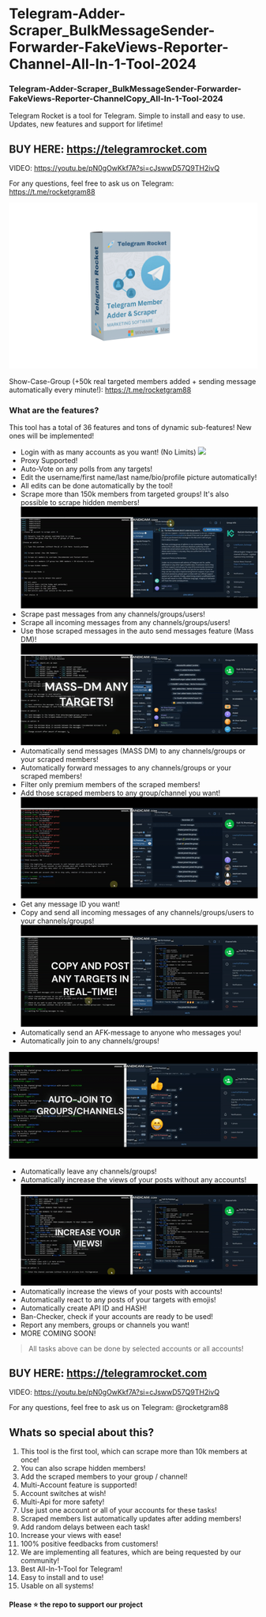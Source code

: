 # Telegram-Adder-Scraper_BulkMessageSender-Forwarder-FakeViews-Reporter-Channel-All-In-1-Tool-2024

### Telegram-Adder-Scraper_BulkMessageSender-Forwarder-FakeViews-Reporter-ChannelCopy_All-In-1-Tool-2024

Telegram Rocket is a tool for Telegram. Simple to install and easy to use. Updates, new features and support for lifetime!

## BUY HERE: https://telegramrocket.com

VIDEO: https://youtu.be/pN0gOwKkf7A?si=cJswwD57Q9TH2ivQ

For any questions, feel free to ask us on Telegram: https://t.me/rocketgram88

<img width="700" alt="Telegram Rocket" src="https://github.com/kerorokerori/Telegram-Adder-Scraper_BulkMessageSender-Forwarder-FakeViews-Reporter-Channel-All-In-1-Tool-2024/blob/main/telegram_rocket.png">

Show-Case-Group (+50k real targeted members added + sending message automatically every minute!): https://t.me/rocketgram88
### What are the features?
This tool has a total of 36 features and tons of dynamic sub-features! New ones will be implemented!

- Login with as many accounts as you want! (No Limits)
![](https://github.com/kerorokerori/Telegram-Adder-Scraper_BulkMessageSender-Forwarder-FakeViews-Reporter-Channel-All-In-1-Tool-2024/blob/main/login.gif)
- Proxy Supported!
- Auto-Vote on any polls from any targets!
- Edit the username/first name/last name/bio/profile picture automatically!
- All edits can be done automatically by the tool!
- Scrape more than 150k members from targeted groups! It's also possible to scrape hidden members!
![](https://github.com/kerorokerori/Telegram-Adder-Scraper_BulkMessageSender-Forwarder-FakeViews-Reporter-Channel-All-In-1-Tool-2024/blob/main/scrape_members.gif)
- Scrape past messages from any channels/groups/users!
- Scrape all incoming messages from any channels/groups/users!
- Use those scraped messages in the auto send messages feature (Mass DM)!
![](https://github.com/kerorokerori/Telegram-Adder-Scraper_BulkMessageSender-Forwarder-FakeViews-Reporter-Channel-All-In-1-Tool-2024/blob/main/mass-dm.gif)
- Automatically send messages (MASS DM) to any channels/groups or your scraped members!
- Automatically forward messages to any channels/groups or your scraped members!
- Filter only premium members of the scraped members!
- Add those scraped members to any group/channel you want!
![](https://github.com/kerorokerori/Telegram-Adder-Scraper_BulkMessageSender-Forwarder-FakeViews-Reporter-Channel-All-In-1-Tool-2024/blob/main/adding.gif)
- Get any message ID you want!
- Copy and send all incoming messages of any channels/groups/users to your channels/groups!
![](https://github.com/kerorokerori/Telegram-Adder-Scraper_BulkMessageSender-Forwarder-FakeViews-Reporter-Channel-All-In-1-Tool-2024/blob/main/copy_channel.gif)
- Automatically send an AFK-message to anyone who messages you!
- Automatically join to any channels/groups!

![](https://github.com/kerorokerori/Telegram-Adder-Scraper_BulkMessageSender-Forwarder-FakeViews-Reporter-Channel-All-In-1-Tool-2024/blob/main/Joiner.gif)
- Automatically leave any channels/groups!
- Automatically increase the views of your posts without any accounts!
![](https://github.com/kerorokerori/Telegram-Adder-Scraper_BulkMessageSender-Forwarder-FakeViews-Reporter-Channel-All-In-1-Tool-2024/blob/main/views.gif)
- Automatically increase the views of your posts with accounts!
- Automatically react to any posts of your targets with emojis!
- Automatically create API ID and HASH!
- Ban-Checker, check if your accounts are ready to be used!
- Report any members, groups or channels you want!
- MORE COMING SOON!
>All tasks above can be done by selected accounts or all accounts!

## BUY HERE: https://telegramrocket.com

VIDEO: https://youtu.be/pN0gOwKkf7A?si=cJswwD57Q9TH2ivQ

For any questions, feel free to ask us on Telegram: @rocketgram88

## Whats so special about this?
1. This tool is the first tool, which can scrape more than 10k members at once!
2. You can also scrape hidden members!
3. Add the scraped members to your group / channel!
4. Multi-Account feature is supported!
5. Account switches at wish!
6. Multi-Api for more safety!
7. Use just one account or all of your accounts for these tasks!
8. Scraped members list automatically updates after adding members!
9. Add random delays between each task!
10. Increase your views with ease!
11. 100% positive feedbacks from customers!
12. We are implementing all features, which are being requested by our community!
13. Best All-In-1-Tool for Telegram!
14. Easy to install and to use!
15. Usable on all systems!

#### Please ⭐ the repo to support our project

